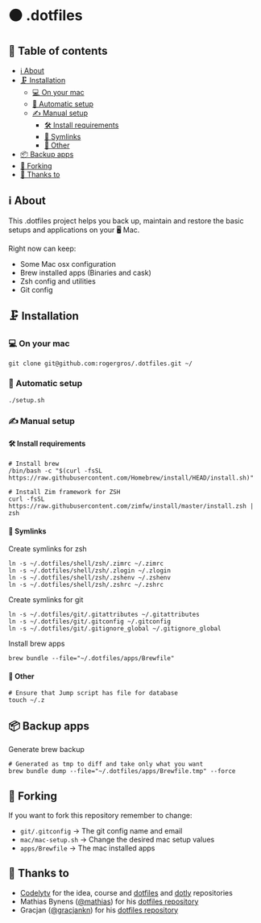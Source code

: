 # ⚫️ .dotfiles

## 📓 Table of contents

- [ℹ️ About](#---about)
- [🗜 Installation](#---installation)
    * [💻 On your mac](#---on-your-mac)
    * [🤖 Automatic setup](#---automatic-setup)
    * [✍️ Manual setup](#---manual-setup)
        + [🛠 Install requirements](#---install-requirements)
        + [🎯 Symlinks](#---symlinks)
        + [🔧 Other](#---other)
- [📦 Backup apps](#---backup-apps)
- [📎 Forking](#---forking)
- [💪 Thanks to](#---thanks-to)

## ℹ️ About

This .dotfiles project helps you back up, maintain and restore the basic setups and applications on your 🖥 Mac.

Right now can keep:
* Some Mac osx configuration
* Brew installed apps (Binaries and cask)
* Zsh config and utilities
* Git config

## 🗜 Installation

### 💻 On your mac
```shell
git clone git@github.com:rogergros/.dotfiles.git ~/
```

### 🤖 Automatic setup
```shell
./setup.sh
```

### ✍️ Manual setup

#### 🛠 Install requirements
```shell
# Install brew
/bin/bash -c "$(curl -fsSL https://raw.githubusercontent.com/Homebrew/install/HEAD/install.sh)"

# Install Zim framework for ZSH
curl -fsSL https://raw.githubusercontent.com/zimfw/install/master/install.zsh | zsh
```

#### 🎯 Symlinks
Create symlinks for zsh
```shell
ln -s ~/.dotfiles/shell/zsh/.zimrc ~/.zimrc
ln -s ~/.dotfiles/shell/zsh/.zlogin ~/.zlogin
ln -s ~/.dotfiles/shell/zsh/.zshenv ~/.zshenv
ln -s ~/.dotfiles/shell/zsh/.zshrc ~/.zshrc
```

Create symlinks for git
```shell
ln -s ~/.dotfiles/git/.gitattributes ~/.gitattributes
ln -s ~/.dotfiles/git/.gitconfig ~/.gitconfig
ln -s ~/.dotfiles/git/.gitignore_global ~/.gitignore_global
```

Install brew apps
```shell
brew bundle --file="~/.dotfiles/apps/Brewfile"
```

#### 🔧 Other
```shell
# Ensure that Jump script has file for database
touch ~/.z
```

## 📦 Backup apps

Generate brew backup
```shell
# Generated as tmp to diff and take only what you want
brew bundle dump --file="~/.dotfiles/apps/Brewfile.tmp" --force
```

## 📎 Forking

If you want to fork this repository remember to change:
* `git/.gitconfig` → The git config name and email
* `mac/mac-setup.sh` → Change the desired mac setup values
* `apps/Brewfile` → The mac installed apps

## 💪 Thanks to

* [Codelytv](https://codely.tv) for the idea, course and [dotfiles](https://github.com/CodelyTV/dotfiles) and [dotly](https://github.com/CodelyTV/dotly) repositories
* Mathias Bynens ([@mathias](https://twitter.com/mathias)) for his [dotfiles repository](https://github.com/mathiasbynens/dotfiles)
* Gracjan ([@gracjankn](https://twitter.com/gracjankn)) for his [dotfiles repository](https://github.com/gracjankn/dotfiles)


